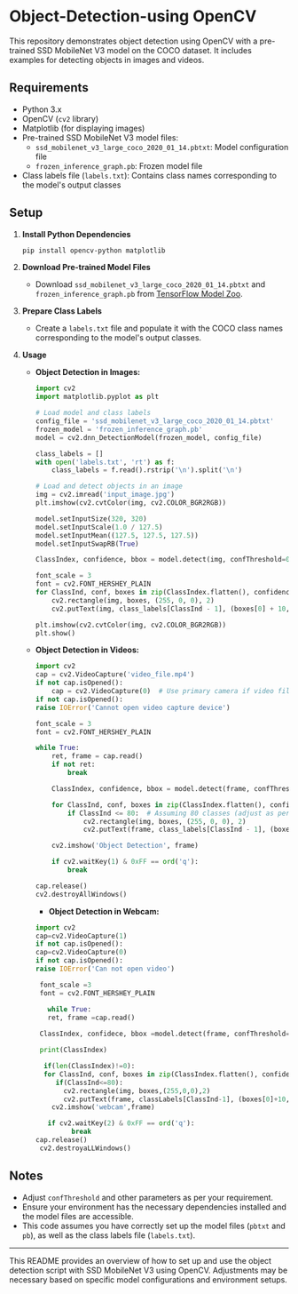 # Object-Detection-using OpenCV

This repository demonstrates object detection using OpenCV with a pre-trained SSD MobileNet V3 model on the COCO dataset. It includes examples for detecting objects in images and videos.

## Requirements

- Python 3.x
- OpenCV (`cv2` library)
- Matplotlib (for displaying images)
- Pre-trained SSD MobileNet V3 model files:
  - `ssd_mobilenet_v3_large_coco_2020_01_14.pbtxt`: Model configuration file
  - `frozen_inference_graph.pb`: Frozen model file
- Class labels file (`labels.txt`): Contains class names corresponding to the model's output classes

## Setup

1. **Install Python Dependencies**

   ```bash
   pip install opencv-python matplotlib
   ```

2. **Download Pre-trained Model Files**

   - Download `ssd_mobilenet_v3_large_coco_2020_01_14.pbtxt` and `frozen_inference_graph.pb` from [TensorFlow Model Zoo](https://github.com/tensorflow/models/blob/master/research/object_detection/g3doc/tf2_detection_zoo.md).
   
3. **Prepare Class Labels**

   - Create a `labels.txt` file and populate it with the COCO class names corresponding to the model's output classes.

4. **Usage**

   - **Object Detection in Images:**

     ```python
     import cv2
     import matplotlib.pyplot as plt

     # Load model and class labels
     config_file = 'ssd_mobilenet_v3_large_coco_2020_01_14.pbtxt'
     frozen_model = 'frozen_inference_graph.pb'
     model = cv2.dnn_DetectionModel(frozen_model, config_file)
     
     class_labels = []
     with open('labels.txt', 'rt') as f:
         class_labels = f.read().rstrip('\n').split('\n')

     # Load and detect objects in an image
     img = cv2.imread('input_image.jpg')
     plt.imshow(cv2.cvtColor(img, cv2.COLOR_BGR2RGB))

     model.setInputSize(320, 320)
     model.setInputScale(1.0 / 127.5)
     model.setInputMean((127.5, 127.5, 127.5))
     model.setInputSwapRB(True)

     ClassIndex, confidence, bbox = model.detect(img, confThreshold=0.5)
     
     font_scale = 3
     font = cv2.FONT_HERSHEY_PLAIN
     for ClassInd, conf, boxes in zip(ClassIndex.flatten(), confidence.flatten(), bbox):
         cv2.rectangle(img, boxes, (255, 0, 0), 2)
         cv2.putText(img, class_labels[ClassInd - 1], (boxes[0] + 10, boxes[1] + 40), font, fontScale=font_scale, color=(0, 255, 0), thickness=3)
     
     plt.imshow(cv2.cvtColor(img, cv2.COLOR_BGR2RGB))
     plt.show()
     ```

   - **Object Detection in Videos:**

     ```python
     import cv2
     cap = cv2.VideoCapture('video_file.mp4')
     if not cap.isOpened():
         cap = cv2.VideoCapture(0)  # Use primary camera if video file not specified
     if not cap.isOpened():
     raise IOError('Cannot open video capture device')

     font_scale = 3
     font = cv2.FONT_HERSHEY_PLAIN

     while True:
         ret, frame = cap.read()
         if not ret:
             break

         ClassIndex, confidence, bbox = model.detect(frame, confThreshold=0.55)

         for ClassInd, conf, boxes in zip(ClassIndex.flatten(), confidence.flatten(), bbox):
             if ClassInd <= 80:  # Assuming 80 classes (adjust as per your model)
                 cv2.rectangle(img, boxes, (255, 0, 0), 2)
                 cv2.putText(frame, class_labels[ClassInd - 1], (boxes[0] + 10, boxes[1] + 40), font, fontScale=font_scale, color=(0, 255, 0), thickness=3)

         cv2.imshow('Object Detection', frame)

         if cv2.waitKey(1) & 0xFF == ord('q'):
             break

     cap.release()
     cv2.destroyAllWindows()
     ```
     - **Object Detection in Webcam:**

     ```python
     import cv2
     cap=cv2.VideoCapture(1)
     if not cap.isOpened():
     cap=cv2.VideoCapture(0)
     if not cap.isOpened():
     raise IOError('Can not open video')

      font_scale =3
      font = cv2.FONT_HERSHEY_PLAIN

        while True:
        ret, frame =cap.read()
    
      ClassIndex, confidece, bbox =model.detect(frame, confThreshold=0.55)

      print(ClassIndex)

       if(len(ClassIndex)!=0):
       for ClassInd, conf, boxes in zip(ClassIndex.flatten(), confidece.flatten(), bbox):
          if(ClassInd<=80):
            cv2.rectangle(img, boxes,(255,0,0),2)
            cv2.putText(frame, classLabels[ClassInd-1], (boxes[0]+10, boxes[1]+40), font , fontScale=font_scale,color=(0,255,0), thickness=3)
         cv2.imshow('webcam',frame)

        if cv2.waitKey(2) & 0xFF == ord('q'):
              break
     cap.release()
      cv2.destroyaLLWindows()
     ```


## Notes

- Adjust `confThreshold` and other parameters as per your requirement.
- Ensure your environment has the necessary dependencies installed and the model files are accessible.
- This code assumes you have correctly set up the model files (`pbtxt` and `pb`), as well as the class labels file (`labels.txt`).

---

This README provides an overview of how to set up and use the object detection script with SSD MobileNet V3 using OpenCV. Adjustments may be necessary based on specific model configurations and environment setups.
